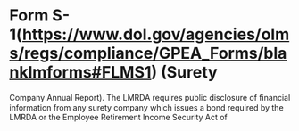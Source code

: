 # Form S-1(https://www.dol.gov/agencies/olms/regs/compliance/GPEA_Forms/blanklmforms#FLMS1) (Surety

Company Annual Report). The LMRDA requires public disclosure of ﬁnancial information from any surety company which issues a bond required by the LMRDA or the Employee Retirement Income Security Act of